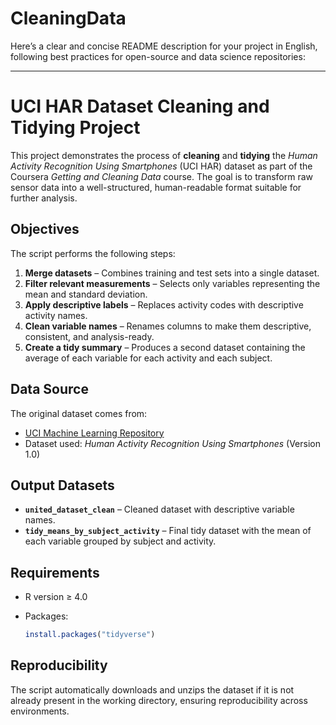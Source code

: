 # CleaningData

Here’s a clear and concise README description for your project in English, following best practices for open-source and data science repositories:

------------------------------------------------------------------------

# UCI HAR Dataset Cleaning and Tidying Project

This project demonstrates the process of **cleaning** and **tidying** the *Human Activity Recognition Using Smartphones* (UCI HAR) dataset as part of the Coursera *Getting and Cleaning Data* course. The goal is to transform raw sensor data into a well-structured, human-readable format suitable for further analysis.

## Objectives

The script performs the following steps:

1.  **Merge datasets** – Combines training and test sets into a single dataset.
2.  **Filter relevant measurements** – Selects only variables representing the mean and standard deviation.
3.  **Apply descriptive labels** – Replaces activity codes with descriptive activity names.
4.  **Clean variable names** – Renames columns to make them descriptive, consistent, and analysis-ready.
5.  **Create a tidy summary** – Produces a second dataset containing the average of each variable for each activity and each subject.

## Data Source

The original dataset comes from:

-   [UCI Machine Learning Repository](https://archive.ics.uci.edu/ml/datasets/human+activity+recognition+using+smartphones)
-   Dataset used: *Human Activity Recognition Using Smartphones* (Version 1.0)

## Output Datasets

-   **`united_dataset_clean`** – Cleaned dataset with descriptive variable names.
-   **`tidy_means_by_subject_activity`** – Final tidy dataset with the mean of each variable grouped by subject and activity.

## Requirements

-   R version ≥ 4.0

-   Packages:

    ``` r
    install.packages("tidyverse")
    ```

## Reproducibility

The script automatically downloads and unzips the dataset if it is not already present in the working directory, ensuring reproducibility across environments.
